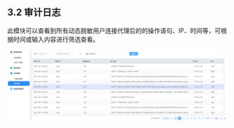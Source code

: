 ## 3.2 审计日志

此模块可以查看到所有动态脱敏用户连接代理后的的操作语句、IP、时间等，可根据时间或输入内容进行筛选查看。

 ![](/images/operation/audit/ddm/ddm_3.png)

 
